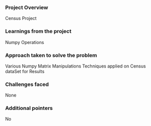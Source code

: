 ### Project Overview

 Census Project


### Learnings from the project

 Numpy Operations


### Approach taken to solve the problem

 Various Numpy Matrix Manipulations Techniques applied on Census dataSet for Results


### Challenges faced

 None


### Additional pointers

 No


